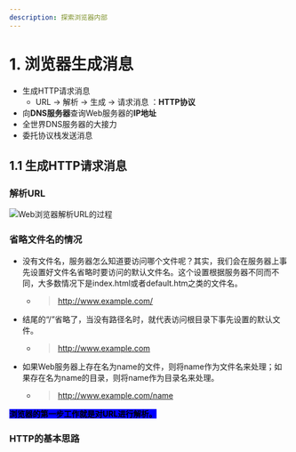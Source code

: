 ```yaml
---
description: 探索浏览器内部
---
```


# 1. 浏览器生成消息

* 生成HTTP请求消息
  * URL -> 解析 -> 生成 -> 请求消息 ：**HTTP协议**
* 向**DNS服务器**查询Web服务器的**IP地址**
* 全世界DNS服务器的大接力
* 委托协议栈发送消息

## 1.1 生成HTTP请求消息

### 解析URL

![Web浏览器解析URL的过程](.gitbook/assets/epub\_907755\_22.jfif)

### 省略文件名的情况

* 没有文件名，服务器怎么知道要访问哪个文件呢？其实，我们会在服务器上事先设置好文件名省略时要访问的默认文件名。这个设置根据服务器不同而不同，大多数情况下是index.html或者default.htm之类的文件名。
  * > http://www.example.com/
* 结尾的“/”省略了，当没有路径名时，就代表访问根目录下事先设置的默认文件。
  * > http://www.example.com
* 如果Web服务器上存在名为name的文件，则将name作为文件名来处理；如果存在名为name的目录，则将name作为目录名来处理。
  * > http://www.example.com/name

<mark style="background-color:blue;">**浏览器的第一步工作就是对URL进行解析。**</mark>

### HTTP的基本思路































